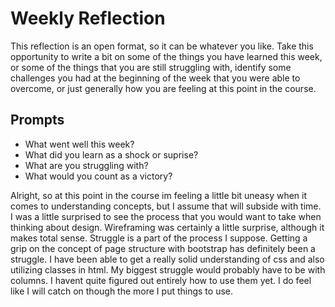 # Weekly Reflection
This reflection is an open format, so it can be whatever you like. Take this opportunity to write a bit on some of the things you have learned this week, or some of the things that you are still struggling with, identify some challenges you had at the beginning of the week that you were able to overcome, or just generally how you are feeling at this point in the course.

## Prompts
- What went well this week?
- What did you learn as a shock or suprise?
- What are you struggling with?
- What would you count as a victory?

Alright, so at this point in the course im feeling a little bit uneasy when it comes to understanding concepts, but I assume that will subside with time. I was a little surprised to see the process that you would want to take when thinking about design. Wireframing was certainly a little surprise, although it makes total sense. Struggle is a part of the process I suppose. Getting a grip on the concept of page structure with bootstrap has definitely been a struggle. I have been able to get a really solid understanding of css and also utilizing classes in html. My biggest struggle would probably have to be with columns. I havent quite figured out entirely how to use them yet. 
I do feel like I will catch on though the more I put things to use. 